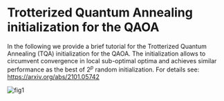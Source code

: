 # Trotterized Quantum Annealing initialization for the QAOA
In the following we provide a brief tutorial for the Trotterized Quantum Annealing (TQA) initialization for the QAOA. 
The initialization allows to circumvent convergence in local sub-optimal optima and achieves similar performance as the best of  $2^p$ random initialization. 
For details see: https://arxiv.org/abs/2101.05742

![fig1](https://user-images.githubusercontent.com/45107198/122185549-798e1f80-ce8d-11eb-9393-98b8dd9be636.jpg)
